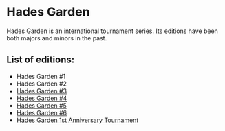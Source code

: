 # Hades Garden

Hades Garden is an international tournament series. Its editions have been both majors and minors in the past.

## List of editions:
- Hades Garden #1
- Hades Garden #2
- [Hades Garden #3](hg3.md)
- [Hades Garden #4](hg4.md)
- [Hades Garden #5](hg5.md)
- [Hades Garden #6](hg6.md)
- [Hades Garden 1st Anniversary Tournament](hganni.md)
